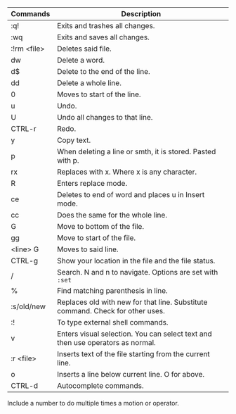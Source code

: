 
| Commands      | Description                                                                    |
| ------------- | ------------------------------------------------------------------------------ |
| :q!           | Exits and trashes all changes.                                                 |
| :wq           | Exits and saves all changes.                                                   |
| :!rm \<file\> | Deletes said file.                                                             |
| dw            | Delete a word.                                                                 |
| d$            | Delete to the end of the line.                                                 |
| dd            | Delete a whole line.                                                           |
| 0             | Moves to start of the line.                                                    |
| u             | Undo.                                                                          |
| U             | Undo all changes to that line.                                                 |
| CTRL-r        | Redo.                                                                          |
| y             | Copy text.                                                                     |
| p             | When deleting a line or smth, it is stored. Pasted with p.                     |
| rx            | Replaces with x. Where x is any character.                                     |
| R             | Enters replace mode.                                                           |
| ce            | Deletes to end of word and places u in Insert mode.                            |
| cc            | Does the same for the whole line.                                              |
| G             | Move to bottom of the file.                                                    |
| gg            | Move to start of the file.                                                     |
| \<line\> G    | Moves to said line.                                                            |
| CTRL-g        | Show your location in the file and the file status.                            |
| /             | Search. N and n to navigate. Options are set with `:set`                       |
| %             | Find matching parenthesis in line.                                             |
| :s/old/new    | Replaces old with new for that line. Substitute command. Check for other uses. |
| :!            | To type external shell commands.                                               |
| v             | Enters visual selection. You can select text and then use operators as normal. |
| :r \<file\>   | Inserts text of the file starting from the current line.                       |
| o             | Inserts a line below current line. O for above.                                |
| CTRL-d        | Autocomplete commands.                                                         |

Include a number to do multiple times a motion or operator.